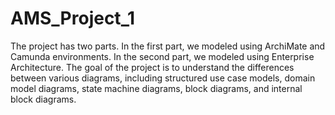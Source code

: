 # AMS_Project_1
The project has two parts. In the first part, we modeled using ArchiMate and Camunda environments. In the second part, we modeled using Enterprise Architecture. The goal of the project is to understand the differences between various diagrams, including structured use case models, domain model diagrams, state machine diagrams, block diagrams, and internal block diagrams.
